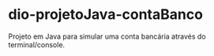 # dio-projetoJava-contaBanco
Projeto em Java para simular uma conta bancária através do terminal/console.
